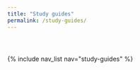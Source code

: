 ```yaml
---
title: "Study guides"
permalink: /study-guides/
---
```


#### &nbsp;

{% include nav_list nav="study-guides" %}
